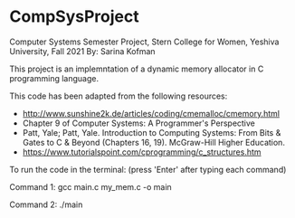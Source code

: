 # CompSysProject
Computer Systems Semester Project, Stern College for Women, Yeshiva University, Fall 2021
By: Sarina Kofman 

This project is an implemntation of a dynamic memory allocator in C programming language.

This code has been adapted from the following resources: 
- http://www.sunshine2k.de/articles/coding/cmemalloc/cmemory.html
- Chapter 9 of Computer Systems: A Programmer's Perspective
- Patt, Yale; Patt, Yale. Introduction to Computing Systems: From Bits & Gates to C & Beyond (Chapters 16, 19). McGraw-Hill Higher Education. 
- https://www.tutorialspoint.com/cprogramming/c_structures.htm

To run the code in the terminal: (press 'Enter' after typing each command)

Command 1: gcc main.c my_mem.c -o main

Command 2: ./main
